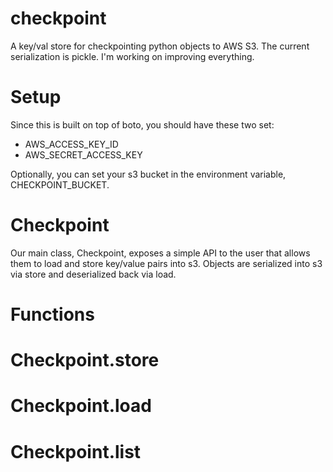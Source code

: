 checkpoint
==========

A key/val store for checkpointing python objects to AWS S3.  The current serialization is pickle.  I'm working on improving everything.

Setup
=====

Since this is built on top of boto, you should have these two set:
* AWS_ACCESS_KEY_ID 
* AWS_SECRET_ACCESS_KEY 
 
Optionally, you can set your s3 bucket in the environment variable, CHECKPOINT_BUCKET. 

Checkpoint
==========

Our main class, Checkpoint, exposes a simple API to the user that allows them to load and store key/value pairs into s3.  Objects are serialized into s3 via store and deserialized back via load.

Functions
=========

Checkpoint.store
================

Checkpoint.load
===============

Checkpoint.list
===============

